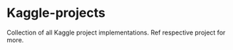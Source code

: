 # Kaggle-projects

Collection of all Kaggle project implementations. Ref respective project for more. 
